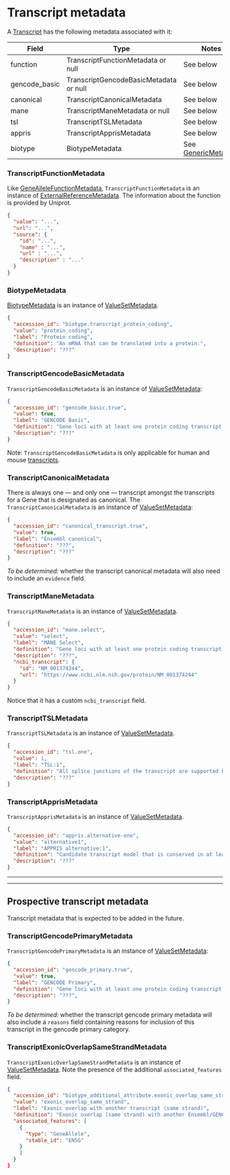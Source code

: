 # Transcript metadata

A [Transcript](./transcript.md) has the following metadata associated with it:

| Field          | Type                                    | Notes                                        |
|----------------|-----------------------------------------|----------------------------------------------|
| function       | TranscriptFunctionMetadata or null      | See below                                    |
| gencode_basic  | TranscriptGencodeBasicMetadata or null  | See below                                    |
| canonical      | TranscriptCanonicalMetadata             | See below                                    |
| mane           | TranscriptManeMetadata or null          | See below                                    |
| tsl            | TranscriptTSLMetadata                   | See below                                    |
| appris         | TranscriptApprisMetadata                | See below                                    |
| biotype        | BiotypeMetadata                         | See [GenericMetadata](./generic_metadata.md) |

### TranscriptFunctionMetadata
Like [GeneAlleleFunctionMetadata](./gene_allele_metadata.md), `TranscriptFunctionMetadata` is an instance of [ExternalReferenceMetadata](./feature_metadata.md). The information about the function is provided by Uniprot.

```json
{
  "value": "...",
  "url": "...",
  "source": {
    "id": "...",
    "name" : "...",
    "url" : "...",
    "description" : "..."
  }
}
```

### BiotypeMetadata
[BiotypeMetadata](./generic_metadata.md) is an instance of [ValueSetMetadata](./feature_metadata.md).

```json
{
  "accession_id": "biotype.transcript_protein_coding",
  "value": "protein_coding",
  "label": "Protein coding",
  "definition": "An mRNA that can be translated into a protein.",
  "description": "???"
}
```

### TranscriptGencodeBasicMetadata
`TranscriptGencodeBasicMetadata` is an instance of [ValueSetMetadata](./feature_metadata.md):


```json
{
  "accession_id": "gencode_basic.true",
  "value": true,
  "label": "GENCODE Basic",
  "definition": "Gene loci with at least one protein coding transcript.",
  "description": "???"
}
```

Note: `TranscriptGencodeBasicMetadata` is only applicable for human and mouse [transcripts](./transcript.md).

### TranscriptCanonicalMetadata
There is always one — and only one — transcript amongst the transcripts for a Gene that is designated as canonical. The `TranscriptCanonicalMetadata` is an instance of [ValueSetMetadata](./feature_metadata.md):


```json
{
  "accession_id": "canonical_transcript.true",
  "value": true,
  "label": "Ensembl canonical",
  "definition": "???",
  "description": "???"
}
```

_To be determined:_ whether the transcript canonical metadata will also need to include an `evidence` field.

### TranscriptManeMetadata
`TranscriptManeMetadata` is an instance of [ValueSetMetadata](./feature_metadata.md).

```json
{
  "accession_id": "mane.select",
  "value": "select",
  "label": "MANE Select",
  "definition": "Gene loci with at least one protein coding transcript.",
  "description": "???",
  "ncbi_transcript": {
    "id": "NM_001374244",
    "url": "https://www.ncbi.nlm.nih.gov/protein/NM_001374244"
  }
}

```

Notice that it has a custom `ncbi_transcript` field.

### TranscriptTSLMetadata
`TranscriptTSLMetadata` is an instance of [ValueSetMetadata](./feature_metadata.md).

```json
{
  "accession_id": "tsl.one",
  "value": 1,
  "label": "TSL:1",
  "definition": "All splice junctions of the transcript are supported by at least one non-suspect mRNA.",
  "description": "???"
}

```

### TranscriptApprisMetadata
`TranscriptApprisMetadata` is an instance of [ValueSetMetadata](./feature_metadata.md).

```json
{
  "accession_id": "appris.alternative-one",
  "value": "alternative1",
  "label": "APPRIS alternative:1",
  "definition": "Candidate transcript model that is conserved in at least three tested species.",
  "description": "???"
}

 ```

---
---


## Prospective transcript metadata
Transcript metadata that is expected to be added in the future.

### TranscriptGencodePrimaryMetadata
`TranscriptGencodePrimaryMetadata` is an instance of [ValueSetMetadata](./feature_metadata.md):


```json
{
  "accession_id": "gencode_primary.true",
  "value": true,
  "label": "GENCODE Primary",
  "definition": "Gene loci with at least one protein coding transcript.",
  "description": "???",
}
```

_To be determined:_  whether the transcript gencode primary metadata will also include a `reasons` field containing reasons for inclusion of this transcript in the gencode primary category.

### TranscriptExonicOverlapSameStrandMetadata
`TranscriptExonicOverlapSameStrandMetadata` is an instance of [ValueSetMetadata](./feature_metadata.md). Note the presence of the additional `associated_features` field.

```json
{
  "accession_id": "biotype_additional_attribute.exonic_overlap_same_strand",
  "value": "exonic_overlap_same_strand",
  "label": "Exonic overlap with another transcript (same strand)",
  "definition": "Exonic overlap (same strand) with another Ensembl/GENCODE transcript",
  "associated_features": [
    {
      "type": "GeneAllele",
      "stable_id": "ENSG"
    }
    ]
  }
}

```
